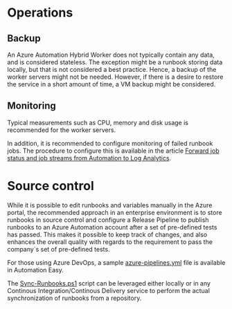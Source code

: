 ﻿# Operations

## Backup

An Azure Automation Hybrid Worker does not typically contain any data, and is considered stateless. The exception might be a runbook storing data locally, but that is not considered a best practice.
Hence, a backup of the worker servers might not be needed. However, if there is a desire to restore the service in a short amount of time, a VM backup might be considered.

## Monitoring

Typical measurements such as CPU, memory and disk usage is recommended for the worker servers.

In addition, it is recommended to configure monitoring of failed runbook jobs. The procedure to configure this is available in the article [Forward job status and job streams from Automation to Log Analytics](https://docs.microsoft.com/en-us/azure/automation/automation-manage-send-joblogs-log-analytics).

# Source control

While it is possible to edit runbooks and variables manually in the Azure portal, the recommended approach in an enterprise environment is to store runbooks in source control and configure a Release Pipeline to publish runbooks to an Azure Automation account after a set of pre-defined tests has passed. This makes it possible to keep track of changes, and also enhances the overall quality with regards to the requirement to pass the company`s set of pre-defined tests.

For those using Azure DevOps, a sample [azure-pipelines.yml](https://github.com/CrayonAS/AutomationEasy/blob/master/deploy/user-management/Azure/DevOps/azure-pipelines.yml) file is available in Automation Easy.

The [Sync-Runbooks.ps1](https://github.com/CrayonAS/AutomationEasy/blob/master/deploy/user-management/Azure/DevOps/Sync-Runbooks.ps1) script can be leveraged either locally or in any Continous Integration/Continous Delivery service to perform the actual synchronization of runbooks from a repository.